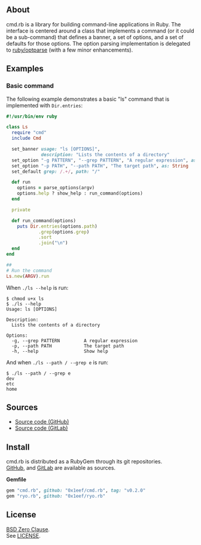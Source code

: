 ## About

cmd.rb is a library for building command-line applications
in Ruby. The interface is centered around a class that implements
a command (or it could be a sub-command) that defines a banner,
a set of options, and a set of defaults for those options. The
option parsing implementation is delegated to
[ruby/optparse](https://github.com/ruby/optparse)
(with a few minor enhancements).

## Examples

### Basic command

The following example demonstrates a basic "ls" command that is
implemented with `Dir.entries`:

```ruby
#!/usr/bin/env ruby

class Ls
  require "cmd"
  include Cmd

  set_banner usage: "ls [OPTIONS]",
             description: "Lists the contents of a directory"
  set_option "-g PATTERN", "--grep PATTERN", "A regular expression", as: Regexp
  set_option "-p PATH", "--path PATH", "The target path", as: String
  set_default grep: /.+/, path: "/"

  def run
    options = parse_options(argv)
    options.help ? show_help : run_command(options)
  end

  private

  def run_command(options)
    puts Dir.entries(options.path)
            .grep(options.grep)
            .sort
            .join("\n")
  end
end

##
# Run the command
Ls.new(ARGV).run
```

When `./ls --help` is run:

```
$ chmod u+x ls
$ ./ls --help
Usage: ls [OPTIONS]

Description:
  Lists the contents of a directory

Options:
  -g, --grep PATTERN         A regular expression
  -p, --path PATH            The target path
  -h, --help                 Show help

```

And when `./ls --path / --grep e` is run:

```
$ ./ls --path / --grep e
dev
etc
home
```

## Sources

* [Source code (GitHub)](https://github.com/0x1eef/cmd.rb#readme)
* [Source code (GitLab)](https://gitlab.com/0x1eef/cmd.rb#about)

## Install

cmd.rb is distributed as a RubyGem through its git repositories. <br>
[GitHub](https://github.com/0x1eef/cmd.rb),
and
[GitLab](https://gitlab.com/0x1eef/cmd.rb)
are available as sources.

**Gemfile**

```ruby
gem "cmd.rb", github: "0x1eef/cmd.rb", tag: "v0.2.0"
gem "ryo.rb", github: "0x1eef/ryo.rb"
```

## <a id="license"> License </a>

[BSD Zero Clause](https://choosealicense.com/licenses/0bsd/).
<br>
See [LICENSE](./LICENSE).
